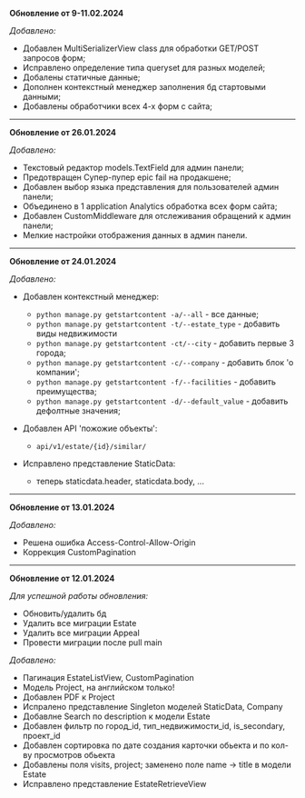 **Обновление от 9-11.02.2024**

*Добавлено:*
- Добавлен MultiSerializerView class для обработки GET/POST запросов форм;
- Исправлено определение типа queryset для разных моделей;
- Добалены статичные данные;
- Дополнен контекстный менеджер заполнения бд стартовыми данными;
- Добавлены обработчики всех 4-х форм с сайта;
---

**Обновление от 26.01.2024**

*Добавлено:*
- Текстовый редактор models.TextField для админ панели;
- Предотвращен Супер-пупер epic fail на продакшене;
- Добавлен выбор языка представления для пользователей админ панели;
- Объединено в 1 application Analytics обработка всех форм сайта;
- Добавлен CustomMiddleware для отслеживания обращений к админ панели;
- Мелкие настройки отображения данных в админ панели.

---

**Обновление от 24.01.2024**

*Добавлено:*
- Добавлен контекстный менеджер:
  - `python manage.py getstartcontent -a/--all` - все данные;
  - `python manage.py getstartcontent -t/--estate_type` - добавить виды недвижимости
  - `python manage.py getstartcontent -ct/--city` - добавить первые 3 города;
  - `python manage.py getstartcontent -c/--company` - добавить блок 'о компании';
  - `python manage.py getstartcontent -f/--facilities` - добавить преимущества;
  - `python manage.py getstartcontent -d/--default_value` - добавить дефолтные значения;
  

- Добавлен API 'пожожие объекты':
  - `api/v1/estate/{id}/similar/`


- Исправлено представление StaticData:
  - теперь staticdata.header, staticdata.body, ...
___

**Обновление от 13.01.2024**

*Добавлено:*
- Решена ошибка  Access-Control-Allow-Origin
- Коррекция CustomPagination

___

**Обновление от 12.01.2024**

*Для успешной работы обновления:*
- Обновить/удалить бд
- Удалить все миграции Estate
- Удалить все миграции Appeal
- Провести миграции после pull main

*Добавлено:*
- Пагинация EstateListView, CustomPagination
- Модель Project, на английском только!
- Добавлен PDF к Project
- Испралено представление Singleton моделей StaticData, Company
- Добавлне Search по description к модели Estate
- Добавлен фильтр по город_id, тип_недвижимости_id, is_secondary, проект_id
- Добавлен сортировка по дате создания карточки обьекта и по кол-ву просмотров обьекта
- Добавлены поля visits, project; заменено поле name -> title в модели Estate
- Исправлено представление EstateRetrieveView
